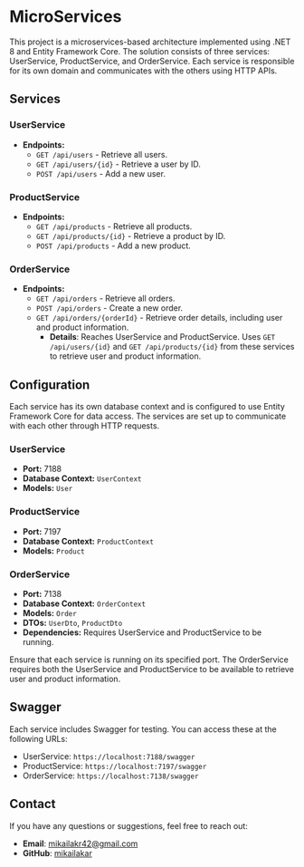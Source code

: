 # MicroServices

This project is a microservices-based architecture implemented using .NET 8 and Entity Framework Core. The solution consists of three services: UserService, ProductService, and OrderService. Each service is responsible for its own domain and communicates with the others using HTTP APIs.

## Services

### UserService

- **Endpoints:**
  - `GET /api/users` - Retrieve all users.
  - `GET /api/users/{id}` - Retrieve a user by ID.
  - `POST /api/users` - Add a new user.

### ProductService

- **Endpoints:**
  - `GET /api/products` - Retrieve all products.
  - `GET /api/products/{id}` - Retrieve a product by ID.
  - `POST /api/products` - Add a new product.

### OrderService

- **Endpoints:**
  - `GET /api/orders` - Retrieve all orders.
  - `POST /api/orders` - Create a new order.
  - `GET /api/orders/{orderId}` - Retrieve order details, including user and product information.
    - **Details**: Reaches UserService and ProductService. Uses `GET /api/users/{id}` and `GET /api/products/{id}` from these services to retrieve user and product information.

## Configuration

Each service has its own database context and is configured to use Entity Framework Core for data access. The services are set up to communicate with each other through HTTP requests.

### UserService

- **Port:** 7188
- **Database Context:** `UserContext`
- **Models:** `User`

### ProductService

- **Port:** 7197
- **Database Context:** `ProductContext`
- **Models:** `Product`

### OrderService

- **Port:** 7138
- **Database Context:** `OrderContext`
- **Models:** `Order`
- **DTOs:** `UserDto`, `ProductDto`
- **Dependencies:** Requires UserService and ProductService to be running.

Ensure that each service is running on its specified port. The OrderService requires both the UserService and ProductService to be available to retrieve user and product information.

## Swagger

Each service includes Swagger for testing. You can access these at the following URLs:

- UserService: `https://localhost:7188/swagger`
- ProductService: `https://localhost:7197/swagger`
- OrderService: `https://localhost:7138/swagger`

## Contact

If you have any questions or suggestions, feel free to reach out:

- **Email**: mikailakr42@gmail.com
- **GitHub**: [mikailakar](https://github.com/mikailakar)
